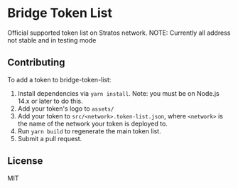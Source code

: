 # Bridge Token List

Official supported token list on Stratos network. NOTE: Currently all address not stable and in testing mode

## Contributing

To add a token to bridge-token-list:

1. Install dependencies via `yarn install`. Note: you must be on Node.js 14.x or later to do this.
2. Add your token's logo to `assets/`
3. Add your token to `src/<network>.token-list.json`, where `<network>` is the name of the network your token is deployed to.
4. Run `yarn build` to regenerate the main token list.
5. Submit a pull request.

## License

MIT
